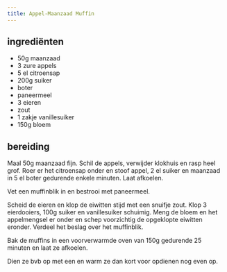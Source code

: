 ```yaml
---
title: Appel-Maanzaad Muffin
---
```


## ingrediënten
* 50g maanzaad
* 3 zure appels
* 5 el citroensap
* 200g suiker
* boter
* paneermeel
* 3 eieren
* zout
* 1 zakje vanillesuiker
* 150g bloem

##  bereiding 
Maal 50g maanzaad fijn. Schil de appels, verwijder klokhuis en rasp heel grof. Roer er het citroensap onder en stoof appel, 2 el suiker en maanzaad in 5 el boter gedurende enkele minuten. Laat afkoelen.

Vet een muffinblik in en bestrooi met paneermeel. 

Scheid de eieren en klop de eiwitten stijd met een snuifje zout. Klop 3 eierdooiers, 100g suiker en vanillesuiker schuimig. Meng de bloem en het appelmengsel er onder en schep voorzichtig de opgeklopte eiwitten eronder. Verdeel het beslag over het muffinblik.

Bak de muffins in een voorverwarmde oven van 150g gedurende 25 minuten en laat ze afkoelen.

Dien ze bvb op met een  en warm ze dan kort voor opdienen nog even op.


